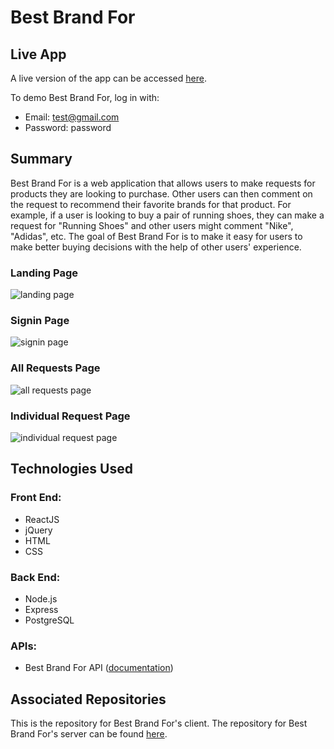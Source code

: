 # Best Brand For

## Live App 

A live version of the app can be accessed [here](https://best-brand-for.wademegan.now.sh/). 

To demo Best Brand For, log in with: 
* Email: test@gmail.com
* Password: password

## Summary 

Best Brand For is a web application that allows users to make requests for products they are looking to purchase. Other users can then comment on the request to recommend their favorite brands for that product. For example, if a user is looking to buy a pair of running shoes, they can make a request for "Running Shoes" and other users might comment "Nike", "Adidas", etc. The goal of Best Brand For is to make it easy for users to make better buying decisions with the help of other users' experience.

### Landing Page
![landing page](https://i.imgur.com/ooIGggh.png)

### Signin Page
![signin page](https://i.imgur.com/Bkcs2lN.png)

### All Requests Page
![all requests page](https://i.imgur.com/IY4i2HV.png)

### Individual Request Page
![individual request page](https://i.imgur.com/l21llar.png)

## Technologies Used

### Front End: 
* ReactJS
* jQuery
* HTML
* CSS

### Back End: 
* Node.js
* Express
* PostgreSQL

### APIs: 
* Best Brand For API ([documentation](https://github.com/WadeMegan/best-brand-for-api))

## Associated Repositories

This is the repository for Best Brand For's client. The repository for Best Brand For's server can be found [here](https://github.com/WadeMegan/best-brand-for-api).

